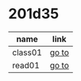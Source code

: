 # 201d35
|  name | link |              
|   -----------| -------------|
|class01       | [go to ](class-01.md)         
|read01        | [go to ](read01.md)           
       